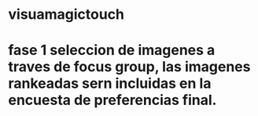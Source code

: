 # visuamagictouch
# fase 1 seleccion de imagenes a traves de focus group, las imagenes rankeadas sern incluidas en la encuesta de preferencias final.
